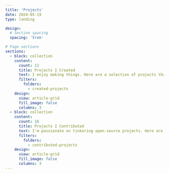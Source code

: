 ```yaml
---
title: 'Projects'
date: 2024-05-19
type: landing

design:
  # Section spacing
  spacing: '5rem'

# Page sections
sections:
  - block: collection
    content:
      count: 12
      title: Projects I Created
      text: I enjoy making things. Here are a selection of projects that I have worked on over the years.
      filters:
        folders:
          - created-projects
    design:
      view: article-grid
      fill_image: false
      columns: 3
  - block: collection
    content:
      count: 16
      title: Projects I Contributed
      text: I'm passionate on tinkering open-source projects. Here are a selection of projects that I have contributed to over the years.
      filters:
        folders:
          - contributed-projects
    design:
      view: article-grid
      fill_image: false
      columns: 3
---
```

